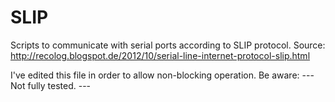 SLIP
====

Scripts to communicate with serial ports according to SLIP protocol. Source: http://recolog.blogspot.de/2012/10/serial-line-internet-protocol-slip.html

I've edited this file in order to allow non-blocking operation. 
Be aware: --- Not fully tested. ---

